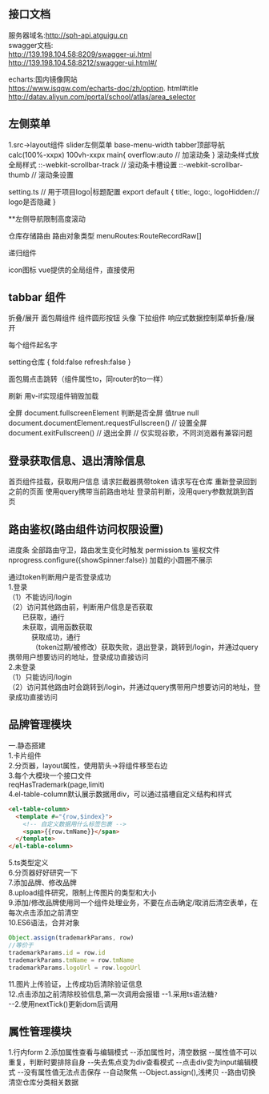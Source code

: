 <!--
 * @Description:
 * @Author: breeze1307
 * @Date: 2023-12-12 15:24:11
 * @LastEditTime: 2023-12-27 14:04:17
 * @LastEditors: breeze1307
-->

## 接口文档

服务器域名:http://sph-api.atguigu.cn  
swagger文档:  
http://139.198.104.58:8209/swagger-ui.html  
http://139.198.104.58:8212/swagger-ui.html#/

echarts:国内镜像网站  
https://www.isqqw.com/echarts-doc/zh/option. html#title  
http://datav.aliyun.com/portal/school/atlas/area_selector

## 左侧菜单

1.src->layout组件
slider左侧菜单 base-menu-width
tabber顶部导航
calc(100%-xxpx)
100vh-xxpx
main{
overflow:auto // 加滚动条
}
滚动条样式放全局样式
::-webkit-scrollbar-track // 滚动条卡槽设置
::-webkit-scrollbar-thumb // 滚动条设置

setting.ts
// 用于项目logo|标题配置
export default {
title:,
logo:,
logoHidden:// logo是否隐藏
}

\*\*左侧导航限制高度滚动

仓库存储路由
路由对象类型 menuRoutes:RouteRecordRaw[]

递归组件

icon图标
<conpoment :is=""></conpoment> vue提供的全局组件，直接使用

## tabbar 组件

折叠/展开
面包屑组件
组件圆形按钮
头像
下拉组件
响应式数据控制菜单折叠/展开

每个组件起名字

setting仓库
{
fold:false
refresh:false
}

面包屑点击跳转（组件属性to，同router的to一样）

刷新
用v-if实现组件销毁加载

全屏
document.fullscreenElement 判断是否全屏
值true null
document.documentElement.requestFullscreen() // 设置全屏
document.exitFullscreen() // 退出全屏
// 仅实现谷歌，不同浏览器有兼容问题

## 登录获取信息、退出清除信息

首页组件挂载，获取用户信息
请求拦截器携带token
请求写在仓库
重新登录回到之前的页面
使用query携带当前路由地址
登录前判断，没用query参数就跳到首页

## 路由鉴权(路由组件访问权限设置)

进度条
全部路由守卫，路由发生变化时触发
permission.ts 鉴权文件
nprogress.configure({showSpinner:false}) 加载的小圆圈不展示

通过token判断用户是否登录成功  
1.登录  
（1）不能访问/login  
（2）访问其他路由前，判断用户信息是否获取  
&emsp;&emsp;已获取，通行  
&emsp;&emsp;未获取，调用函数获取  
&emsp;&emsp;&emsp; 获取成功，通行  
&emsp;&emsp;&emsp; （token过期/被修改）获取失败，退出登录，跳转到/login，并通过query携带用户想要访问的地址，登录成功直接访问  
2.未登录  
（1）只能访问/login  
（2）访问其他路由时会跳转到/login，并通过query携带用户想要访问的地址，登录成功直接访问

## 品牌管理模块

一.静态搭建  
1.卡片组件  
2.分页器，layout属性，使用箭头->将组件移至右边  
3.每个大模块一个接口文件  
reqHasTrademark(page,limit)  
4.el-table-column默认展示数据用div，可以通过插槽自定义结构和样式

```html
<el-table-column>
  <template #="{row,$index}">
    <!-- 自定义数据用什么标签包裹 -->
    <span>{{row.tmName}}</span>
  </template>
</el-table-column>
```

5.ts类型定义  
6.分页器好好研究一下  
7.添加品牌、修改品牌  
8.upload组件研究，限制上传图片的类型和大小  
9.添加/修改品牌使用同一个组件处理业务，不要在点击确定/取消后清空表单，在每次点击添加之前清空  
10.ES6语法，合并对象

```js
Object.assign(trademarkParams, row)
//等价于
trademarkParams.id = row.id
trademarkParams.tmName = row.tmName
trademarkParams.logoUrl = row.logoUrl
```

11.图片上传验证，上传成功后清除验证信息  
12.点击添加之前清除校验信息,第一次调用会报错
--1.采用ts语法糖`?`  
--2.使用nextTick()更新dom后调用

## 属性管理模块
1.行内form 
2.添加属性查看与编辑模式
--添加属性时，清空数据
--属性值不可以重复，判断时要排除自身
--失去焦点变为div查看模式
--点击div变为input编辑模式
--没有属性值无法点击保存
--自动聚焦
--Object.assign(),浅拷贝
--路由切换清空仓库分类相关数据